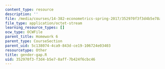 ```yaml
---
content_type: resource
description: ''
file: /media/courses/14-382-econometrics-spring-2017/352970f3f3d4b5e78aff7b424f6cbc46_gender-gap.R
file_type: application/octet-stream
learning_resource_types: []
ocw_type: OCWFile
parent_title: Homework 6
parent_type: CourseSection
parent_uid: 5c138074-4ca9-843d-ce19-106724e03403
resourcetype: Other
title: gender-gap.R
uid: 352970f3-f3d4-b5e7-8aff-7b424f6cbc46
---
```

